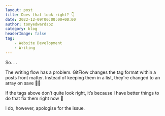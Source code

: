 ```yaml
---
layout: post
title: Does that look right? 👇
date: 2022-12-09T00:00:00+00:00
author: tonyedwardspz
category: blog
headerImage: false
tag: 
    - Website Development
    - Writing
---
```


So. . . 

The writing flow has a problem. GitFlow changes the tag format within a posts front matter. Instead of keeping them in a list, they're changed to an array on save 🤷‍♀️

If the tags above don’t quite look right, it’s because I have better things to do that fix them right now 🤣

I do, however, apologise for the issue.
